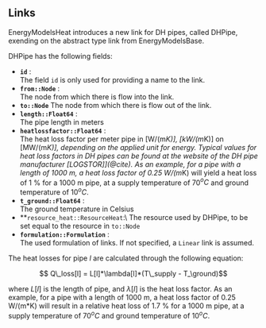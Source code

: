 ## Links
EnergyModelsHeat introduces a new link for DH pipes, called DHPipe, exending on the abstract type link from EnergyModelsBase. 

DHPipe has the following fields:
- **`id`** :\
     The field `id` is only used for providing a name to the link.
- **`from::Node`** :\
     The node from which there is flow into the link.
- **`to::Node`** 
     The node from which there is flow out of the link.
- **`length::Float64`** :\
    The pipe length in meters
- **`heatlossfactor::Float64`** :\
    The heat loss factor per meter pipe in [W/(m*K)], [kW/(m*K)] on [MW/(m*K)], depending on the applied unit for energy. Typical values for heat loss factors in DH pipes can be found at the website of the DH pipe manufacturer [LOGSTOR]](@cite). As an example, for a pipe with a length of 1000 m, a heat loss factor of 0.25 W/(m*K) will yield a heat loss of 1 % for a 1000 m pipe, at a supply temperature of 70$^oC$ and ground temperature of 10$^oC$.
- **`t_ground::Float64`** :\
    The ground temperature in Celsius
- **`resource_heat::ResourceHeat`:\ 
    The resource used by DHPipe, to be set equal to the resource in `to::Node`
- **`formulation::Formulation`** :\
    The used formulation of links. If not specified, a `Linear` link is assumed.

The heat losses for pipe $l$ are calculated through the following equation:
  ```math
   Q\_loss[l] =  L[l]*\lambda[l]*(T\_supply - T_\ground)
  ```

where $L[l]$ is the length of pipe, and $\lambda[l]$ is the heat loss factor. As an example, for a pipe with a length of 1000 m, a heat loss factor of 0.25 W/(m*K) will result in a relative heat loss of 1.7 % for a 1000 m pipe, at a supply temperature of 70$^oC$ and ground temperature of 10$^oC$.

